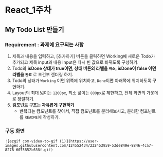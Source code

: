 # React_1주차



## My Todo List 만들기

### Requirement : 과제에 요구되는 사항
1. 제목과 내용을 입력하고, [추가하기] 버튼을 클릭하면 Working에 새로운 Todo가 추가되고 제목 input과 내용 input은 다시 빈 값으로 바뀌도록 구성하기.      
2. Todo의 **isDone 상태가 true이면, 상태 버튼의 라벨을 `취소`, isDone이 false 이면 라벨을 `완료`** 로 조건부 렌더링 하기. 
3. Todo의 상태가 `Working` 이면 위쪽에 위치하고, `Done`이면 아래쪽에 위치하도록 구현하기.  
4. Layout의 최대 넓이는 `1200px`, 최소 넓이는 `800px`로 제한하고, 전체 화면의 가운데로 정렬하기.
5. **컴포넌트 구조는 자유롭게 구현하기**
    - 반복되는 컴포넌트를 찾아서, 직접 컴포넌트를 분리해보시고, 분리한 컴포넌트를 `README`에 작성하기.
    
    
### 구동 화면   
    ![ezgif com-video-to-gif (1)](https://user-images.githubusercontent.com/124552434/232453959-53de849e-8846-4ca7-8278-6075852b638f.gif)

